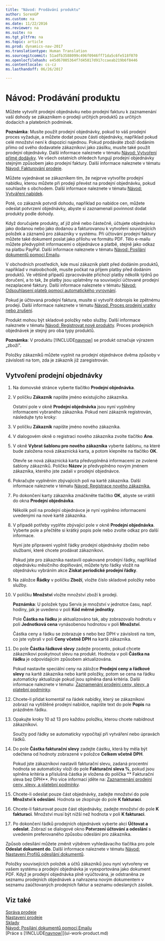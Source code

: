```yaml
---
title: "Návod: Prodávání produktu"
author: SorenGP
ms.custom: na
ms.date: 11/22/2016
ms.reviewer: na
ms.suite: na
ms.tgt_pltfrm: na
ms.topic: article
ms.prod: dynamics-nav-2017
ms.translationtype: Human Translation
ms.sourcegitcommit: 51adfb3588099c496f0946ff71da5c6fe518f070
ms.openlocfilehash: e45d67005364f7d45817d917ccaeab219b6f8446
ms.contentlocale: cs-cz
ms.lasthandoff: 06/26/2017

---
```


# <a name="how-to-sell-products"></a>Návod: Prodávání produktu
Můžete vytvořit prodejní objednávku nebo prodejní fakturu k zaznamenání vaší dohody se zákazníkem o prodeji určitých produktů za určitých dodacích a platebních podmínek.

**Poznámka**: Musíte použít prodejní objednávky, pokud to váš prodejní proces vyžaduje, a můžete dodat pouze části objednávky, například pokud celé množství není k dispozici najednou. Pokud prodáváte zboží dodáním přímo od svého dodavatele zákazníkovi jako zásilku, musíte také použít prodejní objednávky. Další informace naleznete v tématu [Návod: Vytvoření přímé dodávky](sales-how-drop-shipment.md). Ve všech ostatních ohledech fungují prodejní objednávky stejným způsobem jako prodejní faktury. Další informace naleznete v tématu [Návod: Fakturování prodeje](sales-how-invoice-sales.md).

Můžete vyjednávat se zákazníkem tím, že nejprve vytvoříte prodejní nabídku, kterou můžete při prodeji převést na prodejní objednávku, pokud souhlasíte s obchodem. Další informace naleznete v tématu [Návod: Vytváření nabídek](sales-how-make-offers.md).

Poté, co zákazník potvrdí dohodu, například po nabídce cen, můžete odeslat potvrzení objednávky, abyste si zaznamenali povinnost dodat produkty podle dohody.

Když doručujete produkty, ať již plně nebo částečně, účtujete objednávku jako dodanou nebo jako dodanou a fakturovanou k vytvoření souvisejících položek a záznamů pro zákazníky v systému. Při účtování prodejní faktury můžete také dokument poslat jako přílohu ve formátu PDF. Tělo e-mailu můžete předvyplnit informacemi o objednávce a platbě, stejně jako odkaz na platbu PayPal. Další informace naleznete v tématu [Návod: Posílání dokumentů pomocí Emailu](ui-how-send-documents-email.md).

V obchodních prostředích, kde musí zákazník platit před dodáním produktů, například v maloobchodě, musíte počkat na příjem platby před dodáním produktů. Ve většině případů zpracováváte příchozí platby několik týdnů po doručení, a to tak, že platby jsou uplatněny na související účtované prodejní nezaplacené faktury. Další informace naleznete v tématu [Návod: Odsouhlasení plateb pomocí automatického vyrovnání](receivables-how-reconcile-payments-auto-application.md).

Pokud je účtovaná prodejní faktura, musíte si vytvořit dobropis ke zpětnému prodeji. Další informace naleznete v tématu [Návod: Proces prodejní vratky nebo zrušení](sales-how-process-sales-returns-cancellations.md).

Produkt mohou být skladové položky nebo služby. Další informace naleznete v tématu [Návod: Registrovat nové produkty](inventory-how-register-new-products.md). Proces prodejních objednávek je stejný pro oba typy produktů.

**Poznámka**: V produktu [!INCLUDE[navnow](includes/navnow_md.md)] se produkt označuje výrazem „zboží".

Položky zákazníků můžete vyplnit na prodejní objednávce dvěma způsoby v závislosti na tom, zda je zákazník již zaregistrován.

## <a name="to-create-a-sales-order"></a>Vytvoření prodejní objednávky
1. Na domovské stránce vyberte tlačítko **Prodejní objednávka**.  
2. V políčku **Zákazník** napište jméno existujícího zákazníka.

    Ostatní pole v okně **Prodejní objednávka** jsou nyní vyplněny informacemi vybraného zákazníka. Pokud není zákazník registrován, následujte tyto kroky:

3. V políčku **Zákazník** napište jméno nového zákazníka.
4. V dialogovém okně o registraci nového zákazníka zvolte tlačítko **Ano**.  
5. V okně **Vybrat šablonu pro nového zákazníka** vyberte šablonu, na které bude založena nová zákaznická karta, a potom klepněte na tlačítko **OK**.

    Otevře se nová zákaznická karta předvyplněná informacemi ze zvolené šablony zákazníků. Políčko **Název** je předvyplněno novým jménem zákazníka, kterého jste zadali v prodejní objednávce.
6. Pokračujte vyplněním zbývajících polí na kartě zákazníka. Další informace naleznete v tématu [Návod: Registrace nového zákazníka.](sales-how-register-new-customers.md)  
7. Po dokončení karty zákazníka zmáčkněte tlačítko **OK**, abyste se vrátili do okna **Prodejní objednávka**.

    Několik polí na prodejní objednávce je nyní vyplněno informacemi uvedenými na nové kartě zákazníka.
8. V případě potřeby vyplňte zbývající pole v okně **Prodejní objednávka**. Vyberte pole a přečtěte si krátký popis pole nebo zvolte odkaz pro další informace.

    Nyní jste připraveni vyplnit řádky prodejní objednávky zbožím nebo službami, které chcete prodávat zákazníkovi.

    Pokud jste pro zákazníka nastavili opakované prodejní řádky, například objednávku měsíčního doplňování, můžete tyto řádky vložit na objednávku vybráním akce **Získat periodické prodejní řádky**.
9. Na záložce **Řádky** v políčku **Zboží**, vložte číslo skladové položky nebo služby.  
10. V políčku **Množství** vložte množství zboží k prodeji.

    **Poznámka**: U položek typu Servis je množství v jednotce času, např. hodiny, jak je uvedeno v poli **Kód měrné jednotky**.

    Pole **Částka na řádku** je aktualizováno tak, aby zobrazovalo hodnotu v poli **Jednotková cena** vynásobenou hodnotou v poli **Množství**.

    Částka ceny a řádku se zobrazuje s nebo bez DPH v závislosti na tom, co jste vybrali v poli **Ceny včetně DPH** na kartě zákazníka.
11. Do pole **Částka řádkové slevy** zadejte procento, pokud chcete zákazníkovi poskytnout slevu na produkt. Hodnota v poli **Částka na řádku** je odpovídajícím způsobem aktualizována.

    Pokud nastavíte speciální ceny na záložce **Prodejní ceny a řádkové slevy** na kartě zákazníka nebo kartě položky, potom se cena na řádku automaticky aktualizuje pokud jsou splněna daná kritéria. Další informace naleznete v tématu: [Zaznamenání prodejní ceny, slevy, a platební podmínky](sales-how-record-sales-price-discount-payment-agreements.md).
12. Chcete-li přidat komentář na řádek nabídky, který se zákazníkovi zobrazí na vytištěné prodejní nabídce, napište text do pole **Popis** na prázdném řádku.  
13. Opakujte kroky 10 až 13 pro každou položku, kterou chcete nabídnout zákazníkovi.

    Součty pod řádky se automaticky vypočítají při vytváření nebo úpravách řádků.
14. Do pole **Částka fakturační slevy** zadejte částku, která by měla být odečtena od hodnoty zobrazené v položce **Celkem včetně DPH**.

    Pokud jste zákazníkovi nastavili fakturační slevu, zadaná procentní hodnota se automaticky vloží do pole **Fakturační sleva %**, pokud jsou splněna kritéria a příslušná částka je vložena do políčka ** Fakturační sleva bez DPH**. Pro více informací jděte na: [Zaznamenání prodejní ceny, slevy, a platební podmínky](sales-how-record-sales-price-discount-payment-agreements.md).
15. Chcete-li odeslat pouze část objednávky, zadejte množství do pole **Množství k odeslání**. Hodnota se zkopíruje do pole **K fakturaci**.
16. Chcete-li fakturovat pouze část objednávky, zadejte množství do pole **K fakturaci**. Množství musí být nižší než hodnota v poli **K fakturaci**.   
17. Po dokončení řádků prodejních objednávek vyberte akci **Účtovat a odeslat**.
Zobrazí se dialogové okno **Potvrzení účtování a odeslání** s uvedením preferovaného způsobu odeslání pro zákazníka.

Způsob odesílání můžete změnit výběrem vyhledávacího tlačítka pro pole **Odeslat dokument do**. Další informace naleznete v tématu [Návod: Nastavení Profilů odesílání dokumentů](sales-how-setup-document-send-profiles.md).

Položky souvisejících položek a účtů zákazníků jsou nyní vytvořeny ve vašem systému a prodejní objednávka je vyexportována jako dokument PDF. Když je prodejní objednávka plně vyúčtována, je odstraněna ze seznamu prodejních objednávek a nahrazena novým dokumentem v seznamu zaúčtovaných prodejních faktur a seznamu odeslaných zásilek.

## <a name="see-also"></a>Viz také  
[Správa prodeje](sales-manage-sales.md)  
[Nastavení prodeje](sales-setup-sales.md)  
[Sklady](inventory-manage-inventory.md)  
[Návod: Posílání dokumentů pomocí Emailu](ui-how-send-documents-email.md)  
[Práce s [!INCLUDE[navnow](includes/navnow_md.md)]](ui-work-product.md)

